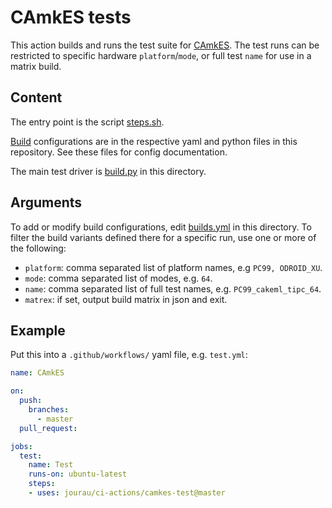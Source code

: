 <!--
     Copyright 2021, Proofcraft Pty Ltd

     SPDX-License-Identifier: CC-BY-SA-4.0
-->

# CAmkES tests

This action builds and runs the test suite for [CAmkES]. The test runs can be
restricted to specific hardware `platform`/`mode`, or full test `name` for use
in a matrix build.

[CAmkES]: https://github.com/seL4/camkes-tool

## Content

The entry point is the script [steps.sh].

[Build] configurations are in the respective yaml and python files in this
repository. See these files for config documentation.

The main test driver is [build.py] in this directory.

[steps.sh]: ./steps.sh
[build.py]: ./build.py
[Build]: builds.yml

## Arguments

To add or modify build configurations, edit [builds.yml][Build] in this
directory. To filter the build variants defined there for a specific run,
use one or more of the following:

- `platform`: comma separated list of platform names, e.g `PC99, ODROID_XU`.
- `mode`: comma separated list of modes, e.g. `64`.
- `name`: comma separated list of full test names, e.g. `PC99_cakeml_tipc_64`.
- `matrex`: if set, output build matrix in json and exit.

## Example

Put this into a `.github/workflows/` yaml file, e.g. `test.yml`:

```yaml
name: CAmkES

on:
  push:
    branches:
      - master
  pull_request:

jobs:
  test:
    name: Test
    runs-on: ubuntu-latest
    steps:
    - uses: jourau/ci-actions/camkes-test@master
```
